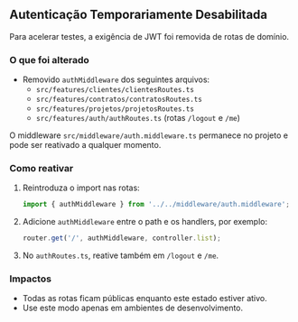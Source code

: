## Autenticação Temporariamente Desabilitada

Para acelerar testes, a exigência de JWT foi removida de rotas de domínio.

### O que foi alterado
- Removido `authMiddleware` dos seguintes arquivos:
  - `src/features/clientes/clientesRoutes.ts`
  - `src/features/contratos/contratosRoutes.ts`
  - `src/features/projetos/projetosRoutes.ts`
  - `src/features/auth/authRoutes.ts` (rotas `/logout` e `/me`)

O middleware `src/middleware/auth.middleware.ts` permanece no projeto e pode ser reativado a qualquer momento.

### Como reativar
1. Reintroduza o import nas rotas:
   ```ts
   import { authMiddleware } from '../../middleware/auth.middleware';
   ```
2. Adicione `authMiddleware` entre o path e os handlers, por exemplo:
   ```ts
   router.get('/', authMiddleware, controller.list);
   ```
3. No `authRoutes.ts`, reative também em `/logout` e `/me`.

### Impactos
- Todas as rotas ficam públicas enquanto este estado estiver ativo.
- Use este modo apenas em ambientes de desenvolvimento.


